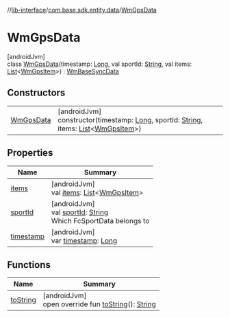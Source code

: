 //[lib-interface](../../../index.md)/[com.base.sdk.entity.data](../index.md)/[WmGpsData](index.md)

# WmGpsData

[androidJvm]\
class [WmGpsData](index.md)(timestamp: [Long](https://kotlinlang.org/api/latest/jvm/stdlib/kotlin/-long/index.html), val sportId: [String](https://kotlinlang.org/api/latest/jvm/stdlib/kotlin/-string/index.html), val items: [List](https://kotlinlang.org/api/latest/jvm/stdlib/kotlin.collections/-list/index.html)&lt;[WmGpsItem](../-wm-gps-item/index.md)&gt;) : [WmBaseSyncData](../-wm-base-sync-data/index.md)

## Constructors

| | |
|---|---|
| [WmGpsData](-wm-gps-data.md) | [androidJvm]<br>constructor(timestamp: [Long](https://kotlinlang.org/api/latest/jvm/stdlib/kotlin/-long/index.html), sportId: [String](https://kotlinlang.org/api/latest/jvm/stdlib/kotlin/-string/index.html), items: [List](https://kotlinlang.org/api/latest/jvm/stdlib/kotlin.collections/-list/index.html)&lt;[WmGpsItem](../-wm-gps-item/index.md)&gt;) |

## Properties

| Name | Summary |
|---|---|
| [items](items.md) | [androidJvm]<br>val [items](items.md): [List](https://kotlinlang.org/api/latest/jvm/stdlib/kotlin.collections/-list/index.html)&lt;[WmGpsItem](../-wm-gps-item/index.md)&gt; |
| [sportId](sport-id.md) | [androidJvm]<br>val [sportId](sport-id.md): [String](https://kotlinlang.org/api/latest/jvm/stdlib/kotlin/-string/index.html)<br>Which FcSportData belongs to |
| [timestamp](../-wm-base-sync-data/timestamp.md) | [androidJvm]<br>var [timestamp](../-wm-base-sync-data/timestamp.md): [Long](https://kotlinlang.org/api/latest/jvm/stdlib/kotlin/-long/index.html) |

## Functions

| Name | Summary |
|---|---|
| [toString](to-string.md) | [androidJvm]<br>open override fun [toString](to-string.md)(): [String](https://kotlinlang.org/api/latest/jvm/stdlib/kotlin/-string/index.html) |
